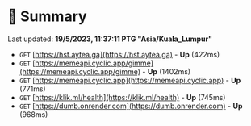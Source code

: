 # 📖 Summary
Last updated: **19/5/2023, 11:37:11 PTG "Asia/Kuala_Lumpur"**

- `GET` [https://hst.aytea.ga](https://hst.aytea.ga) - **Up** (422ms)
- `GET` [https://memeapi.cyclic.app/gimme](https://memeapi.cyclic.app/gimme) - **Up** (1402ms)
- `GET` [https://memeapi.cyclic.app](https://memeapi.cyclic.app) - **Up** (771ms)
- `GET` [https://klik.ml/health](https://klik.ml/health) - **Up** (745ms)
- `GET` [https://dumb.onrender.com](https://dumb.onrender.com) - **Up** (968ms)
